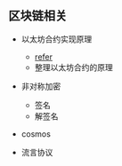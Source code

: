 ## 区块链相关
- 以太坊合约实现原理
    - [refer](https://www.jianshu.com/p/72c4a0443d4e)
    - 整理以太坊合约的原理

- 非对称加密
    - 签名
    - 解签名

- cosmos
- 流言协议
